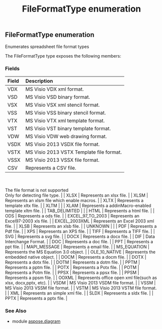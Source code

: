 ﻿---
title: FileFormatType enumeration
second_title: Aspose.Diagram for Python via .NET API References
description: 
type: docs
weight: 2900
url: /python-net/aspose.diagram/fileformattype/
is_root: false
---

## FileFormatType enumeration

Enumerates spreadsheet file format types



The FileFormatType type exposes the following members:

### Fields
| Field | Description |
| :- | :- |
| VDX | MS Visio VDX xml format. |
| VSD | MS Visio VSD binary format. |
| VSX | MS Visio VSX xml stencil format. |
| VSS | MS Visio VSS binary stencil format. |
| VTX | MS Visio VTX xml template format. |
| VST | MS Visio VST binary template format. |
| VDW | MS Visio VDW web drawing format. |
| VSDX | MS Visio 2013 VSDX file format. |
| VSTX | MS Visio 2013 VSTX Template file format. |
| VSSX | MS Visio 2013 VSSX file format. |
| CSV | Represents a CSV file.<br/><br/>The file format is not supported<br/>Only for detecting file type. |
| XLSX | Represents an xlsx file. |
| XLSM | Represents an xlsm file which enable macros. |
| XLTX | Represents a template xltx file. |
| XLTM |  |
| XLAM | Represents a addinMacro-enabled template xltm file. |
| TAB_DELIMITED |  |
| HTML | Represents a html file. |
| ODS | Represents a ods file. |
| EXCEL_97_TO_2003 | Represents an Excel97-2003 xls file. |
| EXCEL_2003XML | Represents an Excel 2003 xml file. |
| XLSB | Represents an xlsb file. |
| UNKNOWN |  |
| PDF | Represents a Pdf file. |
| XPS | Represents an XPS file. |
| TIFF | Represents a TIFF file. |
| SVG | Represents a svg file. |
| DOCX | Represents a docx file. |
| DIF | Data Interchange Format. |
| DOC | Represents a doc file. |
| PPT | Represents a ppt file. |
| MAPI_MESSAGE | Represents a email file. |
| MS_EQUATION | Represents the MS Equation 3.0 object. |
| OLE_10_NATIVE | Represents the embedded native object. |
| DOCM | Represents a docm file. |
| DOTX | Represents a dotx file. |
| DOTM | Represents a dotm file. |
| PPTM | Represents a pptm file. |
| POTX | Represents a Potx file. |
| POTM | Represents a Potm file. |
| PPSX | Represents a ppsx file. |
| PPSM | Represents a ppsm file. |
| OOXML | Represents office open xml file(such as xlsx, docx,pptx, etc). |
| VSDM | MS Visio 2013 VSDM file format. |
| VSSM | MS Visio 2013 VSSM file format. |
| VSTM | MS Visio 2013 VSTM file format. |
| XML | Represents an simple xml file. |
| SLDX | Represents a sldx file. |
| PPTX | Represents a pptx file. |


### See Also

* module [aspose.diagram](../)

